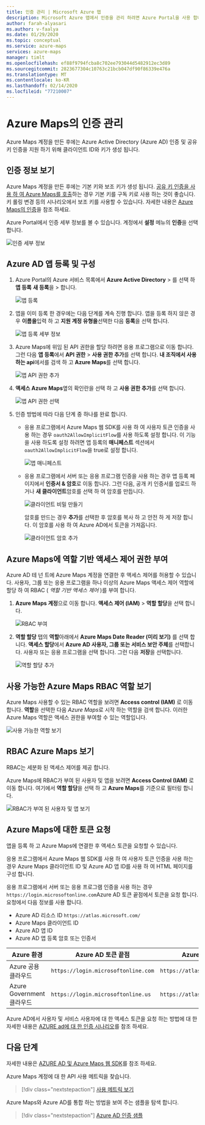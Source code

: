 ```yaml
---
title: 인증 관리 | Microsoft Azure 맵
description: Microsoft Azure 맵에서 인증을 관리 하려면 Azure Portal을 사용 합니다.
author: farah-alyasari
ms.author: v-faalya
ms.date: 01/29/2020
ms.topic: conceptual
ms.service: azure-maps
services: azure-maps
manager: timlt
ms.openlocfilehash: ef88f9794fcba8c702ee793044d5482912ec3d89
ms.sourcegitcommit: 2823677304c10763c21bcb047df90f86339e476a
ms.translationtype: MT
ms.contentlocale: ko-KR
ms.lasthandoff: 02/14/2020
ms.locfileid: "77210007"
---
```

# <a name="manage-authentication-in-azure-maps"></a>Azure Maps의 인증 관리

Azure Maps 계정을 만든 후에는 Azure Active Directory (Azure AD) 인증 및 공유 키 인증을 지원 하기 위해 클라이언트 ID와 키가 생성 됩니다.

## <a name="view-authentication-details"></a>인증 정보 보기

Azure Maps 계정을 만든 후에는 기본 키와 보조 키가 생성 됩니다. [공유 키 인증을 사용 하 여 Azure Maps를 호출](https://docs.microsoft.com/azure/azure-maps/azure-maps-authentication#shared-key-authentication)하는 경우 기본 키를 구독 키로 사용 하는 것이 좋습니다. 키 롤링 변경 등의 시나리오에서 보조 키를 사용할 수 있습니다. 자세한 내용은 [Azure Maps의 인증](https://aka.ms/amauth)을 참조 하세요.

Azure Portal에서 인증 세부 정보를 볼 수 있습니다. 계정에서 **설정** 메뉴의 **인증**을 선택 합니다.

![인증 세부 정보](./media/how-to-manage-authentication/how-to-view-auth.png)


## <a name="register-and-configure-an-azure-ad-app"></a>Azure AD 앱 등록 및 구성

1. Azure Portal의 Azure 서비스 목록에서 **Azure Active Directory** > 를 선택 하 **앱 등록** **새 등록**을 > 합니다.  

    ![앱 등록](./media/how-to-manage-authentication/app-registration.png)

1. 앱을 이미 등록 한 경우에는 다음 단계를 계속 진행 합니다. 앱을 등록 하지 않은 경우 **이름을**입력 하 고 **지원 계정 유형을**선택한 다음 **등록**을 선택 합니다.  

    ![앱 등록 세부 정보](./media/how-to-manage-authentication/app-create.png)

1. Azure Maps에 위임 된 API 권한을 할당 하려면 응용 프로그램으로 이동 합니다. 그런 다음 **앱 등록**에서 **API 권한** > **사용 권한 추가**를 선택 합니다. **내 조직에서 사용 하는 api**에서를 검색 하 고 **Azure Maps**를 선택 합니다.

    ![앱 API 권한 추가](./media/how-to-manage-authentication/app-permissions.png)

1. **액세스 Azure Maps**옆의 확인란을 선택 하 고 **사용 권한 추가**를 선택 합니다.

    ![앱 API 권한 선택](./media/how-to-manage-authentication/select-app-permissions.png)

1. 인증 방법에 따라 다음 단계 중 하나를 완료 합니다. 

    * 응용 프로그램에서 Azure Maps 웹 SDK를 사용 하 여 사용자 토큰 인증을 사용 하는 경우 `oauth2AllowImplicitFlow`를 사용 하도록 설정 합니다. 이 기능을 사용 하도록 설정 하려면 앱 등록의 **매니페스트** 섹션에서 `oauth2AllowImplicitFlow`을 true로 설정 합니다. 
    
       ![앱 매니페스트](./media/how-to-manage-authentication/app-manifest.png)

    * 응용 프로그램에서 서버 또는 응용 프로그램 인증을 사용 하는 경우 앱 등록 페이지에서 **인증서 & 암호**로 이동 합니다. 그런 다음, 공개 키 인증서를 업로드 하거나 **새 클라이언트**암호를 선택 하 여 암호를 만듭니다. 
    
       ![클라이언트 비밀 만들기](./media/how-to-manage-authentication/app-keys.png)

        암호를 만드는 경우 **추가**를 선택한 후 암호를 복사 하 고 안전 하 게 저장 합니다. 이 암호를 사용 하 여 Azure AD에서 토큰을 가져옵니다.

       ![클라이언트 암호 추가](./media/how-to-manage-authentication/add-key.png)


## <a name="grant-role-based-access-control-to-azure-maps"></a>Azure Maps에 역할 기반 액세스 제어 권한 부여

Azure AD 테 넌 트에 Azure Maps 계정을 연결한 후 액세스 제어를 허용할 수 있습니다. 사용자, 그룹 또는 응용 프로그램을 하나 이상의 Azure Maps 액세스 제어 역할에 할당 하 여 RBAC ( *역할 기반 액세스 제어* )를 부여 합니다. 

1. **Azure Maps 계정**으로 이동 합니다. **액세스 제어 (IAM)**  > **역할 할당**을 선택 합니다.

    ![RBAC 부여](./media/how-to-manage-authentication/how-to-grant-rbac.png)

1. **역할 할당** 탭의 **역할**아래에서 **Azure Maps Date Reader (미리 보기)** 를 선택 합니다. **액세스 할당**에서 **Azure AD 사용자, 그룹 또는 서비스 보안 주체**를 선택합니다. 사용자 또는 응용 프로그램을 선택 합니다. 그런 다음 **저장**을 선택합니다.

    ![역할 할당 추가](./media/how-to-manage-authentication/add-role-assignment.png)

## <a name="view-available-azure-maps-rbac-roles"></a>사용 가능한 Azure Maps RBAC 역할 보기

Azure Maps 사용할 수 있는 RBAC 역할을 보려면 **Access control (IAM)** 로 이동 합니다. **역할**을 선택한 다음 *Azure Maps*로 시작 하는 역할을 검색 합니다. 이러한 Azure Maps 역할은 액세스 권한을 부여할 수 있는 역할입니다.

![사용 가능한 역할 보기](./media/how-to-manage-authentication/how-to-view-avail-roles.png)


## <a name="view-azure-maps-rbac"></a>RBAC Azure Maps 보기

RBAC는 세분화 된 액세스 제어를 제공 합니다.

Azure Maps에 RBAC가 부여 된 사용자 및 앱을 보려면 **Access Control (IAM)** 로 이동 합니다. 여기에서 **역할 할당**을 선택 하 고 **Azure Maps**를 기준으로 필터링 합니다.

![RBAC가 부여 된 사용자 및 앱 보기](./media/how-to-manage-authentication/how-to-view-amrbac.png)


## <a name="request-tokens-for-azure-maps"></a>Azure Maps에 대한 토큰 요청

앱을 등록 하 고 Azure Maps에 연결한 후 액세스 토큰을 요청할 수 있습니다.

응용 프로그램에서 Azure Maps 웹 SDK를 사용 하 여 사용자 토큰 인증을 사용 하는 경우 Azure Maps 클라이언트 ID 및 Azure AD 앱 ID를 사용 하 여 HTML 페이지를 구성 합니다.

응용 프로그램에서 서버 또는 응용 프로그램 인증을 사용 하는 경우 `https://login.microsoftonline.com`Azure AD 토큰 끝점에서 토큰을 요청 합니다. 요청에서 다음 정보를 사용 합니다. 

* Azure AD 리소스 ID `https://atlas.microsoft.com/`
* Azure Maps 클라이언트 ID
* Azure AD 앱 ID
* Azure AD 앱 등록 암호 또는 인증서

| Azure 환경   | Azure AD 토큰 끝점 | Azure 리소스 ID |
| --------------------|-------------------------|-------------------|
| Azure 공용 클라우드        | `https://login.microsoftonline.com` | `https://atlas.microsoft.com/` |
| Azure Government 클라우드   | `https://login.microsoftonline.us`  | `https://atlas.microsoft.com/` | 

Azure AD에서 사용자 및 서비스 사용자에 대 한 액세스 토큰을 요청 하는 방법에 대 한 자세한 내용은 [AZURE ad에 대 한 인증 시나리오](https://docs.microsoft.com/azure/active-directory/develop/authentication-scenarios)를 참조 하세요.


## <a name="next-steps"></a>다음 단계

자세한 내용은 [AZURE AD 및 Azure Maps 웹 SDK](https://docs.microsoft.com/azure/azure-maps/how-to-use-map-control)를 참조 하세요.

Azure Maps 계정에 대 한 API 사용 메트릭을 찾습니다.
> [!div class="nextstepaction"] 
> [사용 메트릭 보기](how-to-view-api-usage.md)

Azure Maps와 Azure AD를 통합 하는 방법을 보여 주는 샘플을 탐색 합니다.

> [!div class="nextstepaction"]
> [Azure AD 인증 샘플](https://github.com/Azure-Samples/Azure-Maps-AzureAD-Samples)
